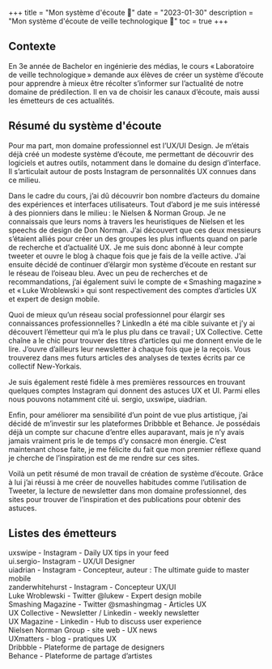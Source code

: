 +++
title = "Mon système d'écoute 📡"
date = "2023-01-30"
description = "Mon système d'écoute de veille technologique 📡"
toc = true
+++


## Contexte
En 3e année de Bachelor en ingénierie des médias, le cours « Laboratoire de veille technologique » demande aux élèves de créer un système d’écoute pour apprendre à mieux être récolter s’informer sur l’actualité de notre domaine de prédilection. Il en va de choisir les canaux d’écoute, mais aussi les émetteurs de ces actualités. 



## Résumé du système d'écoute
Pour ma part, mon domaine professionnel est l’UX/UI Design. Je m’étais déjà créé un modeste système d’écoute, me permettant de découvrir des logiciels et autres outils, notamment dans le domaine du design d’interface. Il s’articulait autour de posts Instagram de personnalités UX connues dans ce milieu.

Dans le cadre du cours, j’ai dû découvrir bon nombre d’acteurs du domaine des expériences et interfaces utilisateurs. Tout d’abord je me suis intéressé à des pionniers dans le milieu : le Nielsen & Norman Group. Je ne connaissais que leurs noms à travers les heuristiques de Nielsen et les speechs de design de Don Norman. J’ai découvert que ces deux messieurs s’étaient alliés pour créer un des groupes les plus influents quand on parle de recherche et d’actualité UX. Je me suis donc abonné à leur compte tweeter et ouvre le blog à chaque fois que je fais de la veille active.
J’ai ensuite décidé de continuer d’élargir mon système d’écoute en restant sur le réseau de l’oiseau bleu. Avec un peu de recherches et de recommandations, j’ai également suivi le compte de « Smashing magazine » et « Luke Wroblewski » qui sont respectivement des comptes d’articles UX et expert de design mobile.

Quoi de mieux qu’un réseau social professionnel pour élargir ses connaissances professionnelles ? LinkedIn a été ma cible suivante et j’y ai découvert l’émetteur qui m’a le plus plu dans ce travail ; UX Collective. Cette chaîne a le chic pour trouver des titres d’articles qui me donnent envie de le lire. J’ouvre d’ailleurs leur newsletter à chaque fois que je la reçois. Vous trouverez dans mes futurs articles des analyses de textes écrits par ce collectif New-Yorkais. 

Je suis également resté fidèle à mes premières ressources en trouvant quelques comptes Instagram qui donnent des astuces UX et UI. Parmi elles nous pouvons notamment cité ui. sergio, uxswipe, uiadrian. 

Enfin, pour améliorer ma sensibilité d’un point de vue plus artistique, j’ai décidé de m’investir sur les plateformes Dribbble et Behance. Je possédais déjà un compte sur chacune d’entre elles auparavant, mais je n’y avais jamais vraiment pris le de temps d’y consacré mon énergie. C’est maintenant chose faite, je me félicite du fait que mon premier réflexe quand je cherche de l’inspiration est de me rendre sur ces sites.

Voilà un petit résumé de mon travail de création de système d’écoute. Grâce à lui j’ai réussi à me créer de nouvelles habitudes comme l’utilisation de Tweeter, la lecture de newsletter dans mon domaine professionnel, des sites pour trouver de l’inspiration et des publications pour obtenir des astuces.



## Listes des émetteurs  

uxswipe - Instagram - Daily UX tips in your feed  
ui.sergio- Instagram - UX/UI Designer  
uiadrian - Instagram - Concepteur, auteur : The ultimate guide to master mobile  
zanderwhitehurst - Instagram - Concepteur UX/UI  
Luke Wroblewski - Twitter @lukew - Expert design mobile  
Smashing Magazine - Twitter @smashingmag - Articles UX   
UX Collective - Newsletter / Linkedin - weekly newsletter    
UX Magazine - Linkedin - Hub to discuss user experience   
Nielsen Norman Group - site web - UX news   
UXmatters - blog - pratiques UX   
Dribbble - Plateforme de partage de designers   
Behance - Plateforme de partage d’artistes   
